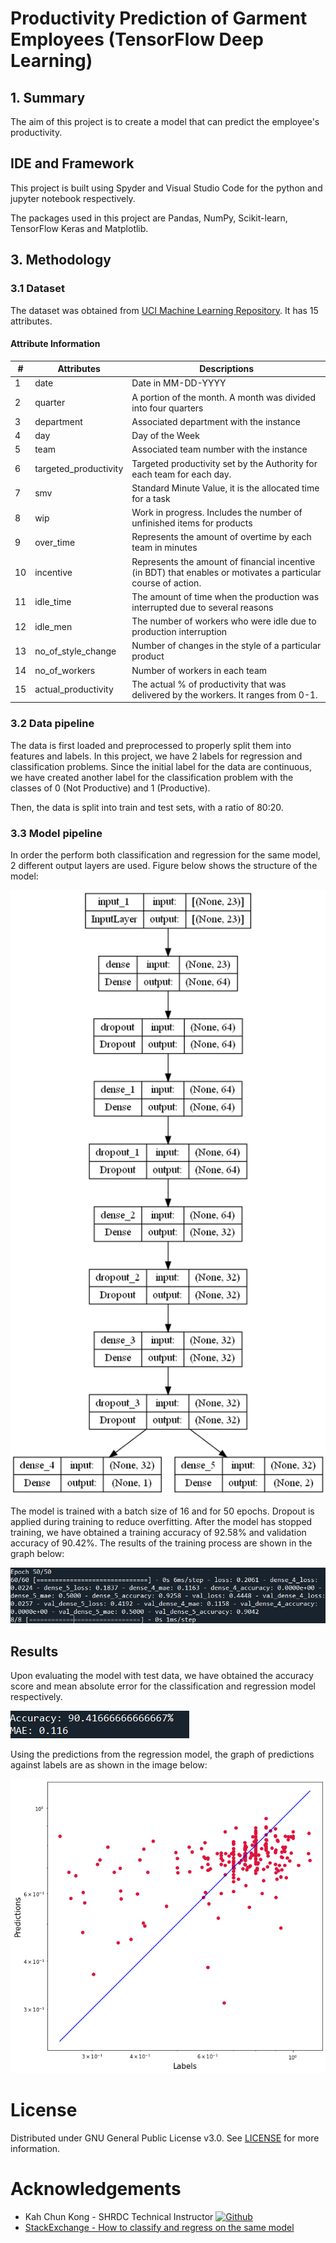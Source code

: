 # Productivity Prediction of Garment Employees (TensorFlow Deep Learning)
## 1. Summary
The aim of this project is to create a model that can predict the employee's productivity.

## IDE and Framework
This project is built using Spyder and Visual Studio Code for the python and jupyter notebook respectively. 

The packages used in this project are Pandas, NumPy, Scikit-learn, TensorFlow Keras and Matplotlib.
 
## 3. Methodology

### 3.1 Dataset
The dataset was obtained from [UCI Machine Learning Repository](https://archive.ics.uci.edu/ml/datasets/Productivity+Prediction+of+Garment+Employees). It has 15 attributes.

#### Attribute Information

| # | Attributes|Descriptions|
|------|------|------|
|   1  | date  |Date in MM-DD-YYYY|     
|   2  | quarter  |  A portion of the month. A month was divided into four quarters|    
|   3  | department  | Associated department with the instance|
|   4  | day  |Day of the Week| 
|   5  | team  | Associated team number with the instance| 
|   6  | targeted_productivity  |Targeted productivity set by the Authority for each team for each day.|
|   7  | smv   |Standard Minute Value, it is the allocated time for a task|
|   8  | wip  |Work in progress. Includes the number of unfinished items for products|
|   9  | over_time  |Represents the amount of overtime by each team in minutes|
|   10  | incentive  |Represents the amount of financial incentive (in BDT) that enables or motivates a particular course of action.|
|   11  |idle_time |  The amount of time when the production was interrupted due to several reasons|
|   12  | idle_men  |The number of workers who were idle due to production interruption|
|   13  | no_of_style_change   |Number of changes in the style of a particular product|
|   14  | no_of_workers   |Number of workers in each team|
|   15  | actual_productivity   |The actual % of productivity that was delivered by the workers. It ranges from 0-1.

### 3.2 Data pipeline

The data is first loaded and preprocessed to properly split them into features and labels. In this project, we have 2 labels for regression and classification problems. Since the initial label for the data are continuous, we have created another label for the classification problem with the classes of 0 (Not Productive) and 1 (Productive).

Then, the data is split into train and test sets, with a ratio of 80:20.

### 3.3 Model pipeline
In order the perform both classification and regression for the same model, 2 different output layers are used. 
Figure below shows the structure of the model:

![Model Structure](public/model.png)

The model is trained with a batch size of 16 and for 50 epochs. Dropout is applied during training to reduce overfitting. After the model has stopped training, we have obtained a training accuracy of 92.58% and validation accuracy of 90.42%. The results of the training process are shown in the graph below:

![Graph](public/train_result.png)

## Results

Upon evaluating the model with test data, we have obtained the accuracy score and mean absolute error for the classification and regression model respectively. 

![Classification Results](public/score.png)

Using the predictions from the regression model, the graph of predictions against labels are as shown in the image below:

![Regression Results](public/pred_vs_values.png)

# License
Distributed under GNU General Public License v3.0. See [LICENSE](LICENSE) for more information.

# Acknowledgements
-  Kah Chun Kong - SHRDC Technical Instructor [![Github](https://img.shields.io/badge/Github-171515?style=flat-square&logo=github&logoColor=black)](https://github.com/ch4mploo/)
- [StackExchange - How to classify and regress on the same model](https://stats.stackexchange.com/questions/77330/classify-and-regress-at-the-same-time)

